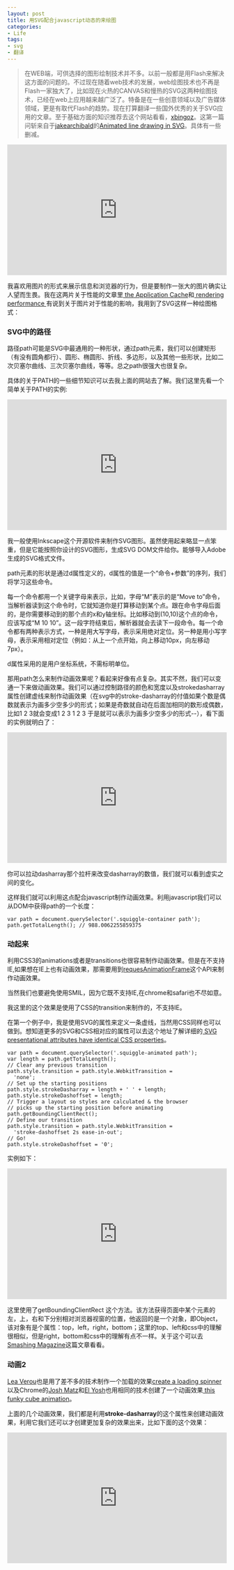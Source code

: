```yaml
---
layout: post
title: 用SVG配合javascript动态的来绘图
categories:
- Life
tags:
- svg
- 翻译
---
```


> 在WEB端，可供选择的图形绘制技术并不多。以前一般都是用Flash来解决这方面的问题的。不过现在随着web技术的发展，web绘图技术也不再是Flash一家独大了，比如现在火热的CANVAS和慢热的SVG这两种绘图技术，已经在web上应用越来越广泛了。特备是在一些创意领域以及广告媒体领域，更是有取代Flash的趋势。现在打算翻译一些国外优秀的关于SVG应用的文章。至于基础方面的知识推荐去这个网站看看，[xbingoz](http://xbingoz.com/tag/svg)。这第一篇问斩来自于[jakearchibald](http://jakearchibald.com/)的[Animated line drawing in SVG](http://jakearchibald.com/2013/animated-line-drawing-svg/)。具体有一些删减。

<iframe width="100%" height="300" src="http://jsfiddle.net/janily/W4s8E/embedded/result" allowfullscreen="allowfullscreen" frameborder="0"></iframe>

我喜欢用图片的形式来展示信息和浏览器的行为，但是要制作一张大的图片确实让人望而生畏。我在这两片关于性能的文章里[ the Application Cache](http://www.dailymotion.com/video/xwsc3y_application-cache-by-jake-archibald_tech)和[ rendering performance ](http://vimeo.com/69385032)有说到关于图片对于性能的影响，我用到了SVG这样一种绘图格式：

### SVG中的路径 ###

路径path可能是SVG中最通用的一种形状，通过path元素，我们可以创建矩形（有没有圆角都行）、圆形、椭圆形、折线、多边形，以及其他一些形状，比如二次贝塞尔曲线、三次贝塞尔曲线，等等。总之path很强大也很复杂。

具体的关于PATH的一些细节知识可以去我上面的网站去了解。我们这里先看一个简单关于PATH的实例:

<iframe width="100%" height="300" src="http://jsfiddle.net/janily/tBfLk/embedded/result,js,css,html" allowfullscreen="allowfullscreen" frameborder="0"></iframe>

我一般使用Inkscape这个开源软件来制作SVG图形。虽然使用起来略显一点笨重，但是它能按照你设计的SVG图形，生成SVG DOM文件给你。能够导入Adobe生成的SVG格式文件。

path元素的形状是通过d属性定义的，d属性的值是一个“命令+参数”的序列，我们将学习这些命令。

每一个命令都用一个关键字母来表示，比如，字母“M”表示的是“Move to”命令，当解析器读到这个命令时，它就知道你是打算移动到某个点。跟在命令字母后面的，是你需要移动到的那个点的x和y轴坐标。比如移动到(10,10)这个点的命令，应该写成“M 10 10”。这一段字符结束后，解析器就会去读下一段命令。每一个命令都有两种表示方式，一种是用大写字母，表示采用绝对定位。另一种是用小写字母，表示采用相对定位（例如：从上一个点开始，向上移动10px，向左移动7px）。

d属性采用的是用户坐标系统，不需标明单位。

那用path怎么来制作动画效果呢？看起来好像有点复杂。其实不然，我们可以变通一下来做动画效果。我们可以通过控制路径的颜色和宽度以及strokedasharray属性创建虚线来制作动画效果（在svg中的stroke-dasharray的付值如果个数是偶数就表示为画多少空多少的形式；如果是奇数就自动在后面加相同的数形成偶数，比如1 2 3就会变成1 2 3 1 2 3 于是就可以表示为画多少空多少的形式--），看下面的实例就明白了：

<iframe width="100%" height="300" src="http://jsfiddle.net/janily/xy6R9/1/embedded/result,js,css,html" allowfullscreen="allowfullscreen" frameborder="0"></iframe>

你可以拉动dasharray那个拉杆来改变dasharray的数值，我们就可以看到虚实之间的变化。

这样我们就可以利用这点配合javascript制作动画效果。利用javascript我们可以从DOM中获得path的一个长度：

    var path = document.querySelector('.squiggle-container path');
	path.getTotalLength(); // 988.0062255859375

### 动起来 ###

利用CSS3的animations或者是transitions也很容易制作动画效果。但是在不支持IE,如果想在IE上也有动画效果，那需要用到[requesAnimationFrame](https://developer.mozilla.org/en-US/docs/Web/API/window.requestAnimationFrame)这个API来制作动画效果。

当然我们也要避免使用SMIL，因为它既不支持IE,在chrome和safari也不尽如意。

我这里的这个效果是使用了CSS的transition来制作的，不支持IE。

在第一个例子中，我是使用SVG的属性来定义一条虚线，当然用CSS同样也可以做到。想知道更多的SVG和CSS相对应的属性可以去这个地址了解详细的[ SVG presentational attributes have identical CSS properties](http://www.w3.org/TR/SVG/styling.html)。

    var path = document.querySelector('.squiggle-animated path');
	var length = path.getTotalLength();
	// Clear any previous transition
	path.style.transition = path.style.WebkitTransition =
	  'none';
	// Set up the starting positions
	path.style.strokeDasharray = length + ' ' + length;
	path.style.strokeDashoffset = length;
	// Trigger a layout so styles are calculated & the browser
	// picks up the starting position before animating
	path.getBoundingClientRect();
	// Define our transition
	path.style.transition = path.style.WebkitTransition =
	  'stroke-dashoffset 2s ease-in-out';
	// Go!
	path.style.strokeDashoffset = '0';

实例如下：

<iframe width="100%" height="300" src="http://jsfiddle.net/janily/W96DP/4/embedded/result,js,css,html" allowfullscreen="allowfullscreen" frameborder="0"></iframe>

这里使用了getBoundingClientRect 这个方法。该方法获得页面中某个元素的左，上，右和下分别相对浏览器视窗的位置，他返回的是一个对象，即Object，该对象有是个属性：top，left，right，bottom；这里的top、left和css中的理解很相似，但是right，bottom和css中的理解有点不一样。关于这个可以去[Smashing Magazine](http://coding.smashingmagazine.com/2013/03/04/animating-web-gonna-need-bigger-api/)这篇文章看看。

### 动画2 ###

[Lea Verou](http://lea.verou.me/)也是用了差不多的技术制作一个加载的效果[create a loading spinner](http://dabblet.com/gist/6089395)以及Chrome的[Josh Matz](https://twitter.com/joshmatz)和[El Yosh](https://twitter.com/El_Yosh)也用相同的技术创建了一个动画效果[ this funky cube animation](http://dabblet.com/gist/6089409)。

上面的几个动画效果，我们都是利用**stroke-dasharray**的这个属性来创建动画效果，利用它我们还可以才创建更加复杂的效果出来，比如下面的这个效果：

<iframe width="100%" height="300" src="http://jsfiddle.net/janily/5RZg2/1/embedded/result,js,css,html" allowfullscreen="allowfullscreen" frameborder="0"></iframe>

